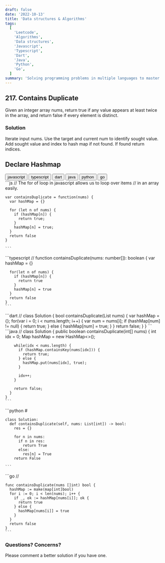 ```yaml
---
draft: false
date: '2022-10-13'
title: 'Data structures & Algorithms'
tags:
  [
    'Leetcode',
    'Algorithms',
    'Data structures',
    'Javascript',
    'Typescript',
    'Dart',
    'Java',
    'Python',
    'Go',
  ]
summary: 'Solving programming problems in multiple languages to master syntax, data structures, and algorithms.'
---
```


## 217. Contains Duplicate

Given an integer array nums, return true if any value appears at least twice in
the array, and return false if every element is distinct.

### Solution

Iterate input nums. Use the target and current num to identify sought value. Add
sought value and index to hash map if not found. If found return indices.

## Declare Hashmap

<div className="tab-group">
  <div className="tab">
    <button id="js" className="tablinks">javascript</button>
    <button id="ts" className="tablinks">typescript</button>
    <button id="dart" className="tablinks">dart</button>
    <button id="java" className="tablinks">java</button>
    <button id="python" className="tablinks">python</button>
    <button id="go" className="tablinks">go</button>
  </div>

  <div id="js" className="tabcontent">
    ```js
    // The for of loop in javascript allows us to loop over items
    // in an array easily.

    var containsDuplicate = function(nums) {
      var hashMap = {}

      for (let n of nums) {
        if (hashMap[n]) {
          return true;
        }
        hashMap[n] = true;
      }
      return false
    }

    ```

  </div>

  <div id="ts" className="tabcontent">
    ```typescript
    //
    function containsDuplicate(nums: number[]): boolean {
      var hashMap = {}

      for(let n of nums) {
        if (hashMap[n]) {
          return true
        }
        hashMap[n] = true
      }
      return false
    }
    ```

  </div>

  <div id="dart" className="tabcontent">
    ```dart
    //
    class Solution {
      bool containsDuplicate(List<int> nums) {
        var hashMap = {};
        for(var i = 0; i < nums.length; i++) {
          var num = nums[i];
          if (hashMap[num] != null) {
            return true;
          } else {
            hashMap[num] = true;
          }
        }
        return false;
      }
    }
    ```

  </div>

  <div id="java" className="tabcontent">
    ```java
    //
    class Solution {
      public boolean containsDuplicate(int[] nums) {
        int idx = 0;
        Map hashMap = new HashMap<>();

        while(idx < nums.length) {
          if (hashMap.containsKey(nums[idx])) {
            return true;
          } else {
            hashMap.put(nums[idx], true);
          }

          idx++;
        }

        return false;
      }
    }
    ```

  </div>

  <div id="python" className="tabcontent">
    ```python
    #

    class Solution:
      def containsDuplicate(self, nums: List[int]) -> bool:
        res = {}

        for n in nums:
          if n in res:
            return True
          else:
            res[n] = True
        return False

    ```

  </div>

  <div id="go" className="tabcontent">
    ```go
    //

    func containsDuplicate(nums []int) bool {
      hashMap := make(map[int]bool)
      for i := 0; i < len(nums); i++ {
        if _, ok := hashMap[nums[i]]; ok {
          return true
        } else {
          hashMap[nums[i]] = true
        }
      }
      return false
    }
    ```

  </div>
</div>

### Questions? Concerns?

Please comment a better solution if you have one.
